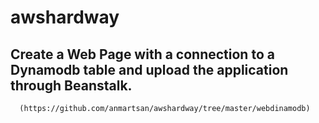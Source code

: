 # awshardway

## Create a Web Page with a connection to a Dynamodb table and upload the application through Beanstalk.

      (https://github.com/anmartsan/awshardway/tree/master/webdinamodb)


